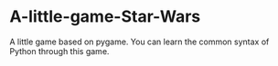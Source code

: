 # A-little-game-Star-Wars
A little game based on pygame. You can learn the common syntax of Python through this game. 
